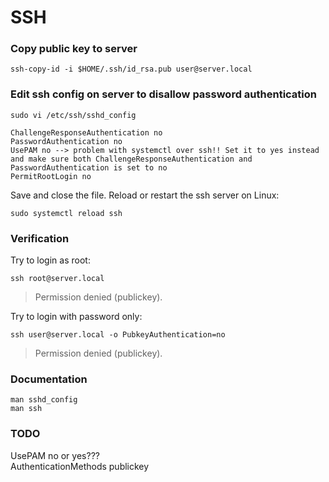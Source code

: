 # SSH

### Copy public key to server

    ssh-copy-id -i $HOME/.ssh/id_rsa.pub user@server.local

### Edit ssh config on server to disallow password authentication

    sudo vi /etc/ssh/sshd_config

    ChallengeResponseAuthentication no
    PasswordAuthentication no
    UsePAM no --> problem with systemctl over ssh!! Set it to yes instead and make sure both ChallengeResponseAuthentication and PasswordAuthentication is set to no
    PermitRootLogin no

Save and close the file. Reload or restart the ssh server on Linux:

    sudo systemctl reload ssh

### Verification

Try to login as root:

    ssh root@server.local

> Permission denied (publickey).

Try to login with password only:

    ssh user@server.local -o PubkeyAuthentication=no

> Permission denied (publickey).

### Documentation

    man sshd_config
    man ssh

### TODO

UsePAM no or yes???  
AuthenticationMethods publickey
